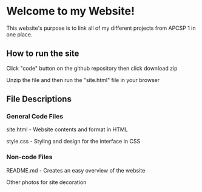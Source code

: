 # Welcome to my Website!

This website's purpose is to link all of my different projects from APCSP 1 in one place.

## How to run the site

Click "code" button on the github repository then click download zip

Unzip the file and then run the "site.html" file in your browser

## File Descriptions 

### General Code Files

site.html - Website contents and format in HTML

style.css - Styling and design for the interface in CSS

### Non-code Files

README.md - Creates an easy overview of the website

Other photos for site decoration

